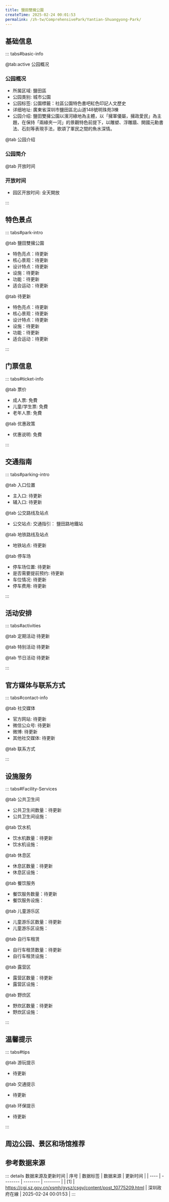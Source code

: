 ```yaml
---
title: 鹽田雙擁公園
createTime: 2025-02-24 00:01:53
permalink: /zh-tw/ComprehensivePark/Yantian-Shuangyong-Park/
---
```



<script setup>
import ImageSwiper from '/.vuepress/theme/components/ImageSwiper.vue'
// 轮播图数据
const swiperItems = [
    {
                link: 'https://cgj.sz.gov.cn/img/4/4005/4005943/10775209.jpg',
                title: '鹽田雙擁公園',
                description: '',
                author: '深圳政府在線',
                date: '2025/02/25'
                },
  {
                link: 'https://cgj.sz.gov.cn/img/4/4005/4005943/10775209.jpg',
                title: '鹽田雙擁公園',
                description: '',
                author: '深圳政府在線',
                date: '2025/02/25'
                }
]
// 配置项
const swiperConfig = {
  height: 500,
  showInfo: true
}
</script>
<!-- 轮播图组件 -->
<ImageSwiper :items="swiperItems" :config="swiperConfig" />



## 基础信息

::: tabs#basic-info

@tab:active 公园概况
### 公园概况
- 所属区域: 鹽田區
- 公园类别: 城市公園
- 公园标签: 公園標籤：社區公園特色書吧紅色印記人文歷史
- 详细地址: 廣東省深圳市鹽田區北山道148號明珠苑3棟
- 公园介绍: 鹽田雙擁公園以濱河綠地為主體，以「擁軍優屬，擁政愛民」為主題，在保持「兩綠夾一河」的景觀特色前提下，以雕塑、浮雕牆、開國元勳書法、石刻等表現手法，歌頌了軍民之間的魚水深情。

@tab 公园介绍
### 公园简介
@tab 开放时间
### 开放时间
- 园区开放时间: 全天開放

:::

## 特色景点

::: tabs#park-intro

@tab 鹽田雙擁公園
<ImageCard
image="https://cgj.sz.gov.cn/images/index20230710_1.png"
    title="鹽田雙擁公園"
    description=""
    date=""
    author="深圳政府在線"
/>


- 特色亮点：待更新
- 核心景观：待更新
- 设计特点：待更新
- 设施：待更新
- 功能：待更新
- 适合运动：待更新

@tab 待更新
<ImageCard
image="https://cgj.sz.gov.cn/images/index20230710_1.png"
    title="鹽田雙擁公園"
    description=""
    date=""
    author="深圳政府在線"
/>


- 特色亮点：待更新
- 核心景观：待更新
- 设计特点：待更新
- 设施：待更新
- 功能：待更新
- 适合运动：待更新

:::

## 门票信息

::: tabs#ticket-info

@tab 票价
- 成人票: 免費
- 儿童/学生票: 免費
- 老年人票: 免費

@tab 优惠政策
- 优惠说明: 免費

:::

## 交通指南

::: tabs#parking-intro

@tab 入口位置
- 主入口: 待更新
- 辅入口: 待更新

@tab 公交路线及站点
- 公交站点: 交通指引： 鹽田路地鐵站

@tab 地铁路线及站点
- 地铁站点: 待更新

@tab 停车场
- 停车场位置: 待更新
- 是否需要提前预约: 待更新
- 车位情况: 待更新
- 停车费用: 待更新

:::

## 活动安排

::: tabs#activities

@tab 定期活动
待更新

@tab 特别活动
待更新

@tab 节日活动
待更新

:::

## 官方媒体与联系方式

::: tabs#contact-info

@tab 社交媒体
- 官方网站: 待更新
- 微信公众号: 待更新
- 微博: 待更新
- 其他社交媒体: 待更新

@tab 联系方式

:::

## 设施服务

::: tabs#Facility-Services

@tab 公共卫生间
- 公共卫生间数量：待更新
- 公共卫生间设施：

@tab 饮水机
- 饮水机数量：待更新
- 饮水机设施：

@tab 休息区
- 休息区数量：待更新
- 休息区设施：

@tab 餐饮服务
- 餐饮服务数量：待更新
- 餐饮服务设施：

@tab 儿童游乐区
- 儿童游乐区数量：待更新
- 儿童游乐区设施：

@tab 自行车租赁
- 自行车租赁数量：待更新
- 自行车租赁设施：

@tab 露营区
- 露营区数量：待更新
- 露营区设施：

@tab 野炊区
- 野炊区数量：待更新
- 野炊区设施：

:::

## 温馨提示

::: tabs#tips

@tab 游玩提示
- 待更新

@tab 交通提示
- 待更新

@tab 环保提示
- 待更新

:::

## 周边公园、景区和场馆推荐

<CardGrid>
  <ImageCard
        image="https://cgj.sz.gov.cn/img/4/4005/4005944/10775212.jpg"
        title="明心園"
        description="明心園位於深圳市光明區光明街道明政路與光僑路交叉口處。明心園以祥雲及曲線為設計肌理元素，延續光明區公共服務平台城市廣場的景觀軸線，形成大氣開放、具有都市感的景觀空間。透過台地及文化牆的結合巧妙的處理了現狀存在的高差問題，形成高低錯落的休閒觀景平台；總體上使片區空間功能更趨完善，從功能上，城市廣場作為公共服務平台的集散廣"
        href="/zh-tw/ComprehensivePark/Mingxin-Garden/"
        author="深圳政府在線"
        date="2025/01/02"
      />
      <ImageCard
        image="https://cgj.sz.gov.cn/img/4/4005/4005944/10775212.jpg"
        title="明心園"
        description="明心園位於深圳市光明區光明街道明政路與光僑路交叉口處。明心園以祥雲及曲線為設計肌理元素，延續光明區公共服務平台城市廣場的景觀軸線，形成大氣開放、具有都市感的景觀空間。透過台地及文化牆的結合巧妙的處理了現狀存在的高差問題，形成高低錯落的休閒觀景平台；總體上使片區空間功能更趨完善，從功能上，城市廣場作為公共服務平台的集散廣"
        href="/zh-tw/ComprehensivePark/Mingxin-Garden/"
        author="深圳政府在線"
        date="2025/01/02"
      />
    </CardGrid>


## 参考数据来源

::: details 数据来源及更新时间
| 序号 | 数据标签 | 数据来源 | 更新时间 |
| ---- | -------- | -------- | -------- |
| [1] | https://cgj.sz.gov.cn/xsmh/gysz/csgy/content/post_10775209.html | 深圳政府在線 | 2025-02-24 00:01:53 |
:::

